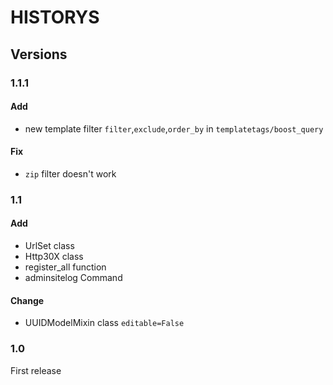 # HISTORYS  

## Versions  

### 1.1.1  

#### Add  

- new template filter `filter`,`exclude`,`order_by` in `templatetags/boost_query`

#### Fix  

- `zip` filter doesn't work

### 1.1  

#### Add  

- UrlSet class  
- Http30X class  
- register_all function  
- adminsitelog Command  

#### Change  

- UUIDModelMixin class `editable=False`  

### 1.0  

First release  
